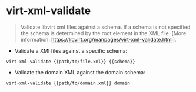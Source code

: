 # virt-xml-validate

> Validate libvirt xml files against a schema.
> If a schema is not specified the schema is determined by the root element in the XML file.
> [More information: https://libvirt.org/manpages/virt-xml-validate.html].

- Validate a XMl files against a specific schema:

`virt-xml-validate {{path/to/file.xml}} {{schema}}`

- Validate the domain XML against the domain schema:

`virt-xml-validate {{path/to/domain.xml}} domain`
